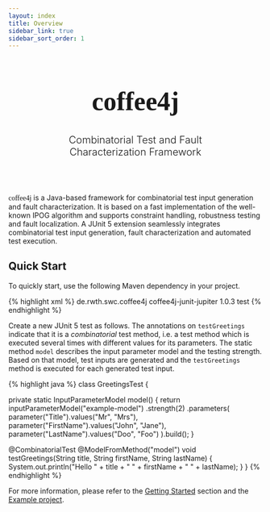 ```yaml
---
layout: index
title: Overview
sidebar_link: true
sidebar_sort_order: 1
---
```


<div style="width: 66%; margin-left: auto; margin-right: auto; text-align: center; margin-bottom: 70px;">
  <h1 style="font-family: 'Abril Fatface', serif; font-size: 3.25rem;">
    coffee4j
  </h1>
  <p style="font-size: 1.25rem; font-weight: 300;">
    Combinatorial Test and Fault Characterization Framework
  </p>
</div>

<div>
<font style="font-family: 'Abril Fatface', serif;">coffee4j</font> is a Java-based framework for combinatorial test input generation and fault characterization.
It is based on a fast implementation of the well-known IPOG algorithm and supports constraint handling, robustness testing and fault localization.  
A JUnit 5 extension seamlessly integrates combinatorial test input generation, fault characterization  and automated test execution.
</div>


## Quick Start

To quickly start, use the following Maven dependency in your project.

{% highlight xml %}
<dependency>
  <groupId>de.rwth.swc.coffee4j</groupId>
  <artifactId>coffee4j-junit-jupiter</artifactId>
  <version>1.0.3</version>
  <scope>test</scope>
</dependency>
{% endhighlight %}

Create a new JUnit 5 test as follows.
The annotations on `testGreetings` indicate that it is a <i>combinatorial</i> test method, i.e. a test method which is executed several times with different values for its parameters.
The static method `model` describes the input parameter model and the testing strength.
Based on that model, test inputs are generated and the `testGreetings` method is executed for each generated test input.

{% highlight java %}
class GreetingsTest {

  private static InputParameterModel model() {
    return inputParameterModel("example-model")
      .strength(2)
      .parameters(
        parameter("Title").values("Mr", "Mrs"),
        parameter("FirstName").values("John", "Jane"),
        parameter("LastName").values("Doo", "Foo")
    ).build();
  }

  @CombinatorialTest
  @ModelFromMethod("model")
  void testGreetings(String title, String firstName, String lastName) {
    System.out.println("Hello " + title + " " + firstName + " " + lastName);
  }
}
{% endhighlight %}

For more information, please refer to the <a href="getting-started/">Getting Started</a> section  and the <a href="https://github.com/coffee4j/coffee4j-example">Example project</a>.
